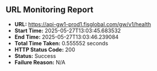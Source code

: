 ## URL Monitoring Report

- **URL:** https://api-gw1-prod1.fisglobal.com/gw/v1/health
- **Start Time:** 2025-05-27T13:03:45.683532
- **End Time:** 2025-05-27T13:03:46.239084
- **Total Time Taken:** 0.555552 seconds
- **HTTP Status Code:** 200
- **Status:** Success
- **Failure Reason:** N/A
